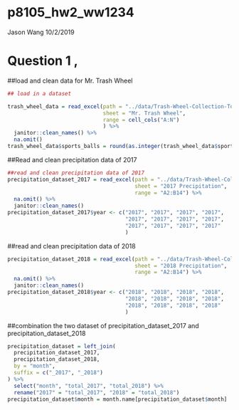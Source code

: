 p8105\_hw2\_ww1234
================
Jason Wang
10/2/2019

# Question 1 ,

\#\#load and clean data for Mr. Trash Wheel

``` r
## load in a dataset

trash_wheel_data = read_excel(path = "../data/Trash-Wheel-Collection-Totals-8-6-19.xlsx", 
                              sheet = "Mr. Trash Wheel",
                              range = cell_cols("A:N")
                              ) %>% 
  janitor::clean_names() %>% 
  na.omit() 
trash_wheel_data$sports_balls = round(as.integer(trash_wheel_data$sports_balls), digits = 0)
```

\#\#Read and clean precipitation data of 2017

``` r
##read and clean precipitation data of 2017
precipitation_dataset_2017 = read_excel(path = "../data/Trash-Wheel-Collection-Totals-8-6-19.xlsx",
                                        sheet = "2017 Precipitation",
                                        range = "A2:B14") %>% 
  na.omit() %>% 
  janitor::clean_names() 
precipitation_dataset_2017$year <- c("2017", "2017", "2017", "2017",
                                     "2017", "2017", "2017", "2017",
                                     "2017", "2017", "2017", "2017"
                                     )
```

\#\#read and clean precipitation data of
2018

``` r
precipitation_dataset_2018 = read_excel(path = "../data/Trash-Wheel-Collection-Totals-8-6-19.xlsx",
                                        sheet = "2018 Precipitation",
                                        range = "A2:B14") %>% 
  na.omit() %>% 
  janitor::clean_names() 
precipitation_dataset_2018$year <- c("2018", "2018", "2018", "2018",
                                     "2018", "2018", "2018", "2018",
                                     "2018", "2018", "2018", "2018"
                                     )
```

\#\#combination the two dataset of precipitation\_dataset\_2017 and
precipitation\_dataset\_2018

``` r
precipitation_dataset = left_join(
  precipitation_dataset_2017, 
  precipitation_dataset_2018, 
  by = "month",
  suffix = c("_2017", "_2018")
) %>% 
  select("month", "total_2017", "total_2018") %>% 
  rename("2017" = "total_2017", "2018" = "total_2018") 
precipitation_dataset$month = month.name[precipitation_dataset$month]
```

